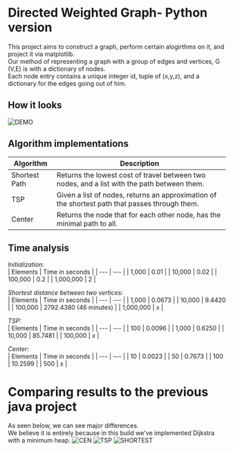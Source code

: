 # Directed Weighted Graph- Python version
This project aims to construct a graph, perform certain alogirthms on it, and project it via matplotlib. <br />
Our method of representing a graph with a group of edges and vertices, G (V,E) is with a dictionary of nodes. <br />
Each node entry contains a unique integer id, tuple of (x,y,z), and a dictionary for the edges going out of him. <br />

## How it looks
![DEMO](https://github.com/Tomi-1997/OOP_Ex3/blob/master/GraphExamples.png)

## Algorithm implementations
| Algorithm | Description |
| --- | --- |
| Shortest Path | Returns the lowest cost of travel between two nodes, and a list with the path between them. |
| TSP | Given a list of nodes, returns an approximation of the shortest path that passes through them. |
| Center | Returns the node that for each other node, has the minimal path to all. |

## Time analysis
_Initialization:_  <br />
| Elements | Time in seconds |
| --- | --- |
| 1,000 | 0.01 |
| 10,000 | 0.02 |
| 100,000 | 0.2 |
| 1,000,000 | 2 |

_Shortest distance between two vertices:_ <br />
| Elements | Time in seconds |
| --- | --- |
| 1,000 | 0.0673 |
| 10,000 | 9.4420 |
| 100,000 | 2792.4380 (46 minutes) |
| 1,000,000 | x |

_TSP:_  <br />
| Elements | Time in seconds |
| --- | --- |
| 100 | 0.0096 |
| 1,000 | 0.6250 |
| 10,000 | 85.7481 |
| 100,000 | x |

_Center:_  <br />
| Elements | Time in seconds |
| --- | --- |
| 10 | 0.0023 |
| 50 | 0.7673 |
| 100 | 10.2599 |
| 500 | x |

# Comparing results to the previous java project
As seen below, we can see major differences. <br /> 
We believe it is entirely because in this build we've implemented Dijkstra with a minimum heap.
![CEN](https://github.com/Tomi-1997/OOP_Ex3/blob/master/CENTER_P_VS_J.png)
![TSP](https://github.com/Tomi-1997/OOP_Ex3/blob/master/TSP_P_VS_J.png)
![SHORTEST](https://github.com/Tomi-1997/OOP_Ex3/blob/master/SHORTEST_P_VS_J.png)


